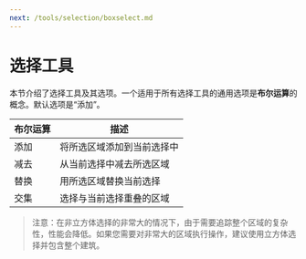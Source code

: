 ```yaml
---
next: /tools/selection/boxselect.md
---
```


# 选择工具

本节介绍了选择工具及其选项。一个适用于所有选择工具的通用选项是**布尔运算**的概念。默认选项是“添加”。

| 布尔运算       | 描述                                      |
| ------------- | ------------------------------------------ |
| 添加           | 将所选区域添加到当前选择中                |
| 减去           | 从当前选择中减去所选区域                |
| 替换           | 用所选区域替换当前选择                |
| 交集           | 选择与当前选择重叠的区域                |

> 注意：在非立方体选择的非常大的情况下，由于需要追踪整个区域的复杂性，性能会降低。如果您需要对非常大的区域执行操作，建议使用立方体选择并包含整个建筑。